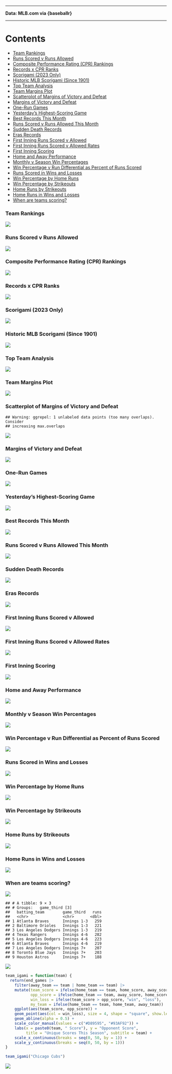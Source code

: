 ------------------------------------------------------------------------

**Data: MLB.com via {baseballr}**

------------------------------------------------------------------------

# Contents

- [Team Rankings](#team-rankings)
- [Runs Scored v Runs Allowed](#runs-scored-v-runs-allowed)
- [Composite Performance Rating (CPR)
  Rankings](#composite-performance-rating-cpr-rankings)
- [Records x CPR Ranks](#records-x-cpr-ranks)
- [Scorigami (2023 Only)](#scorigami-2023-only)
- [Historic MLB Scorigami (Since
  1901)](#historic-mlb-scorigami-since-1901)
- [Top Team Analysis](#top-team-analysis)
- [Team Margins Plot](#team-margins-plot)
- [Scatterplot of Margins of Victory and
  Defeat](#scatterplot-of-margins-of-victory-and-defeat)
- [Margins of Victory and Defeat](#margins-of-victory-and-defeat)
- [One-Run Games](#one-run-games)
- [Yesterday’s Highest-Scoring Game](#yesterdays-highest-scoring-game)
- [Best Records This Month](#best-records-this-month)
- [Runs Scored v Runs Allowed This
  Month](#runs-scored-v-runs-allowed-this-month)
- [Sudden Death Records](#sudden-death-records)
- [Eras Records](#eras-records)
- [First Inning Runs Scored v
  Allowed](#first-inning-runs-scored-v-allowed)
- [First Inning Runs Scored v Allowed
  Rates](#first-inning-runs-scored-v-allowed-rates)
- [First Inning Scoring](#first-inning-scoring)
- [Home and Away Performance](#home-and-away-performance)
- [Monthly v Season Win Percentages](#monthly-v-season-win-percentages)
- [Win Percentage v Run Differential as Percent of Runs
  Scored](#win-percentage-v-run-differential-as-percent-of-runs-scored)
- [Runs Scored in Wins and Losses](#runs-scored-in-wins-and-losses)
- [Win Percentage by Home Runs](#win-percentage-by-home-runs)
- [Win Percentage by Strikeouts](#win-percentage-by-strikeouts)
- [Home Runs by Strikeouts](#home-runs-by-strikeouts)
- [Home Runs in Wins and Losses](#home-runs-in-wins-and-losses)
- [When are teams scoring?](#when-are-teams-scoring)

### Team Rankings

![](README_files/figure-gfm/unnamed-chunk-5-1.png)<!-- -->

### Runs Scored v Runs Allowed

![](README_files/figure-gfm/unnamed-chunk-6-1.png)<!-- -->

### Composite Performance Rating (CPR) Rankings

![](README_files/figure-gfm/unnamed-chunk-9-1.png)<!-- -->

### Records x CPR Ranks

![](README_files/figure-gfm/unnamed-chunk-11-1.png)<!-- -->

### Scorigami (2023 Only)

![](README_files/figure-gfm/unnamed-chunk-12-1.png)<!-- -->

### Historic MLB Scorigami (Since 1901)

![](README_files/figure-gfm/unnamed-chunk-13-1.png)<!-- -->

### Top Team Analysis

![](README_files/figure-gfm/unnamed-chunk-14-1.png)<!-- -->

### Team Margins Plot

![](README_files/figure-gfm/unnamed-chunk-15-1.png)<!-- -->

### Scatterplot of Margins of Victory and Defeat

    ## Warning: ggrepel: 1 unlabeled data points (too many overlaps). Consider
    ## increasing max.overlaps

![](README_files/figure-gfm/unnamed-chunk-17-1.png)<!-- -->

### Margins of Victory and Defeat

![](README_files/figure-gfm/unnamed-chunk-18-1.png)<!-- -->

### One-Run Games

![](README_files/figure-gfm/unnamed-chunk-19-1.png)<!-- -->

### Yesterday’s Highest-Scoring Game

![](README_files/figure-gfm/unnamed-chunk-20-1.png)<!-- -->

### Best Records This Month

![](README_files/figure-gfm/unnamed-chunk-21-1.png)<!-- -->

### Runs Scored v Runs Allowed This Month

![](README_files/figure-gfm/unnamed-chunk-22-1.png)<!-- -->

### Sudden Death Records

![](README_files/figure-gfm/unnamed-chunk-23-1.png)<!-- -->

### Eras Records

![](README_files/figure-gfm/unnamed-chunk-24-1.png)<!-- -->

### First Inning Runs Scored v Allowed

![](README_files/figure-gfm/unnamed-chunk-25-1.png)<!-- -->

### First Inning Runs Scored v Allowed Rates

![](README_files/figure-gfm/unnamed-chunk-26-1.png)<!-- -->

### First Inning Scoring

![](README_files/figure-gfm/unnamed-chunk-27-1.png)<!-- -->

### Home and Away Performance

![](README_files/figure-gfm/unnamed-chunk-28-1.png)<!-- -->

### Monthly v Season Win Percentages

![](README_files/figure-gfm/unnamed-chunk-29-1.png)<!-- -->

### Win Percentage v Run Differential as Percent of Runs Scored

![](README_files/figure-gfm/unnamed-chunk-30-1.png)<!-- -->

### Runs Scored in Wins and Losses

![](README_files/figure-gfm/unnamed-chunk-31-1.png)<!-- -->

### Win Percentage by Home Runs

![](README_files/figure-gfm/unnamed-chunk-32-1.png)<!-- -->

### Win Percentage by Strikeouts

![](README_files/figure-gfm/unnamed-chunk-33-1.png)<!-- -->

### Home Runs by Strikeouts

![](README_files/figure-gfm/unnamed-chunk-34-1.png)<!-- -->

### Home Runs in Wins and Losses

![](README_files/figure-gfm/unnamed-chunk-35-1.png)<!-- -->

### When are teams scoring?

![](README_files/figure-gfm/unnamed-chunk-36-1.png)<!-- -->

    ## # A tibble: 9 × 3
    ## # Groups:   game_third [3]
    ##   batting_team        game_third   runs
    ##   <chr>               <chr>       <dbl>
    ## 1 Atlanta Braves      Innings 1-3   259
    ## 2 Baltimore Orioles   Innings 1-3   221
    ## 3 Los Angeles Dodgers Innings 1-3   219
    ## 4 Texas Rangers       Innings 4-6   282
    ## 5 Los Angeles Dodgers Innings 4-6   223
    ## 6 Atlanta Braves      Innings 4-6   219
    ## 7 Los Angeles Dodgers Innings 7+    207
    ## 8 Toronto Blue Jays   Innings 7+    203
    ## 9 Houston Astros      Innings 7+    188

![](README_files/figure-gfm/unnamed-chunk-36-2.png)<!-- -->

``` r
team_igami = function(team) {
  return(end_games |>
    filter(away_team == team | home_team == team) |>
    mutate(team_score = ifelse(home_team == team, home_score, away_score),
           opp_score = ifelse(home_team == team, away_score, home_score),
           win_loss = ifelse(team_score > opp_score, "win", "loss"),
           my_team = ifelse(home_team == team, home_team, away_team)) |>
    ggplot(aes(team_score, opp_score)) +
    geom_point(aes(col = win_loss), size = 4, shape = "square", show.legend = F) +
    geom_abline(alpha = 0.5) +
    scale_color_manual(values = c("#D89595", "#93AF92")) +
    labs(x = paste0(team, " Score"), y = "Opponent Score",
         title = "Unique Scores This Season", subtitle = team) +
    scale_x_continuous(breaks = seq(0, 50, by = 1)) +
    scale_y_continuous(breaks = seq(0, 50, by = 1)))
}

team_igami("Chicago Cubs")
```

![](README_files/figure-gfm/unnamed-chunk-37-1.png)<!-- -->
